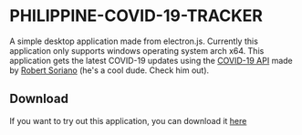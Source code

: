 # PHILIPPINE-COVID-19-TRACKER 

A simple desktop application made from electron.js.
Currently this application only supports windows operating system arch x64.
This application gets the latest COVID-19 updates using the [COVID-19 API](https://coronavirus-ph-api.herokuapp.com/#/) made by 
[Robert Soriano](https://robsoriano.com/) (he's a cool dude. Check him out).

## Download
If you want to try out this application, you can download it [here](https://drive.google.com/open?id=1bGalBFBgTpMLP_5E4xdgJiyZ08aCbFxy) 
